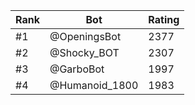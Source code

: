 Rank|Bot|Rating
---|---|---
#1|@OpeningsBot|2377
#2|@Shocky_BOT|2307
#3|@GarboBot|1997
#4|@Humanoid_1800|1983
